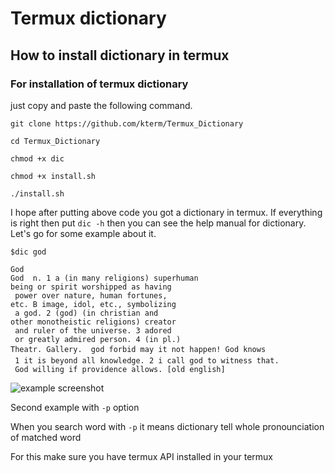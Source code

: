 # Termux dictionary
## How to install dictionary in termux

### For installation of termux dictionary
just copy and paste the following command.

```
git clone https://github.com/kterm/Termux_Dictionary

cd Termux_Dictionary

chmod +x dic

chmod +x install.sh

./install.sh

```

I hope after putting above code you got a dictionary in termux. 
If everything is right then put `dic -h` then you can see the help manual for dictionary. 
Let's go for some example about it. 

```
$dic god

God
God  n. 1 a (in many religions) superhuman 
being or spirit worshipped as having
 power over nature, human fortunes, 
etc. B image, idol, etc., symbolizing
 a god. 2 (god) (in christian and 
other monotheistic religions) creator
 and ruler of the universe. 3 adored
 or greatly admired person. 4 (in pl.) 
Theatr. Gallery.  god forbid may it not happen! God knows
 1 it is beyond all knowledge. 2 i call god to witness that.
 God willing if providence allows. [old english]
```

![example screenshot](https://kterm/termux.github.io/Screenshot_2019-09-2505-27-197_com.termux.PNG)

Second example with `-p` option

When you search word with `-p` it means
dictionary tell whole pronounciation of matched word

For this make sure you have termux API installed in your termux

